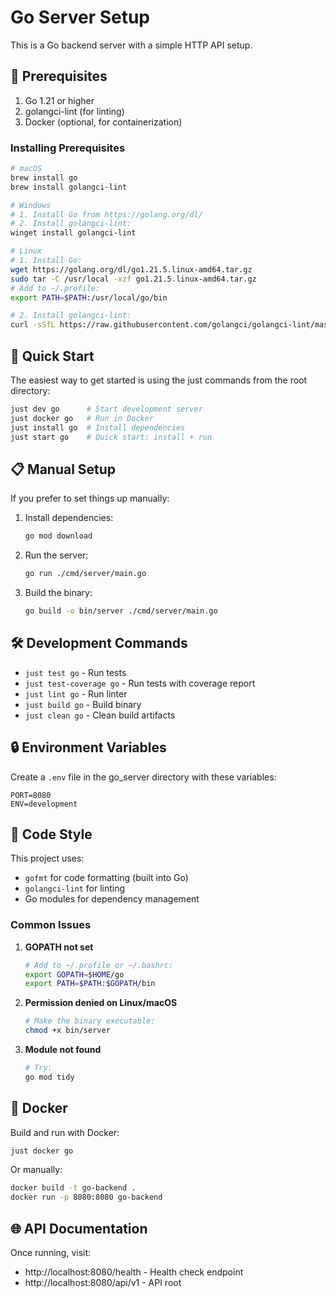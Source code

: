 # Go Server Setup

This is a Go backend server with a simple HTTP API setup.

## 🔧 Prerequisites

1. Go 1.21 or higher
2. golangci-lint (for linting)
3. Docker (optional, for containerization)

### Installing Prerequisites

```bash
# macOS
brew install go
brew install golangci-lint

# Windows
# 1. Install Go from https://golang.org/dl/
# 2. Install golangci-lint:
winget install golangci-lint

# Linux
# 1. Install Go:
wget https://golang.org/dl/go1.21.5.linux-amd64.tar.gz
sudo tar -C /usr/local -xzf go1.21.5.linux-amd64.tar.gz
# Add to ~/.profile:
export PATH=$PATH:/usr/local/go/bin

# 2. Install golangci-lint:
curl -sSfL https://raw.githubusercontent.com/golangci/golangci-lint/master/install.sh | sh -s -- -b $(go env GOPATH)/bin
```

## 🚀 Quick Start

The easiest way to get started is using the just commands from the root directory:

```bash
just dev go      # Start development server
just docker go   # Run in Docker
just install go  # Install dependencies
just start go    # Quick start: install + run
```

## 📋 Manual Setup

If you prefer to set things up manually:

1. Install dependencies:
   ```bash
   go mod download
   ```

2. Run the server:
   ```bash
   go run ./cmd/server/main.go
   ```

3. Build the binary:
   ```bash
   go build -o bin/server ./cmd/server/main.go
   ```

## 🛠️ Development Commands

- `just test go` - Run tests
- `just test-coverage go` - Run tests with coverage report
- `just lint go` - Run linter
- `just build go` - Build binary
- `just clean go` - Clean build artifacts

## 🔒 Environment Variables

Create a `.env` file in the go_server directory with these variables:

```env
PORT=8080
ENV=development
```

## 📝 Code Style

This project uses:
- `gofmt` for code formatting (built into Go)
- `golangci-lint` for linting
- Go modules for dependency management

### Common Issues

1. **GOPATH not set**
   ```bash
   # Add to ~/.profile or ~/.bashrc:
   export GOPATH=$HOME/go
   export PATH=$PATH:$GOPATH/bin
   ```

2. **Permission denied on Linux/macOS**
   ```bash
   # Make the binary executable:
   chmod +x bin/server
   ```

3. **Module not found**
   ```bash
   # Try:
   go mod tidy
   ```

## 🐳 Docker

Build and run with Docker:
```bash
just docker go
```

Or manually:
```bash
docker build -t go-backend .
docker run -p 8080:8080 go-backend
```

## 🌐 API Documentation

Once running, visit:
- http://localhost:8080/health - Health check endpoint
- http://localhost:8080/api/v1 - API root 